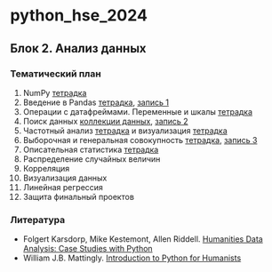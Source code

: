 # python_hse_2024
## Блок 2. Анализ данных

### Тематический план
1. NumPy [тетрадка](https://github.com/AnnSenina/python_hse_2024/blob/main/notebooks/1_NumPy.ipynb)
2. Введение в Pandas [тетрадка](https://github.com/AnnSenina/python_hse_2024/blob/main/notebooks/2_pandas.ipynb), [запись 1](https://youtube.com/live/1MvAEw1QpaU?feature=share)
3. Операции с датафреймами. Переменные и шкалы [тетрадка](https://github.com/AnnSenina/python_hse_2024/blob/main/notebooks/3_pandas.ipynb)
4. Поиск данных [коллекции данных](https://github.com/AnnSenina/python_hse_2024/blob/main/notebooks/search_data.md), [запись 2](https://youtube.com/live/L1m3y0V_yJQ?feature=share)
5. Частотный анализ [тетрадка](https://github.com/AnnSenina/python_hse_2024/blob/main/notebooks/4_%D1%87%D0%B0%D1%81%D1%82%D0%BE%D1%82%D1%8B%2C_pandas.ipynb) и визуализация [тетрадка](https://github.com/AnnSenina/python_hse_2024/blob/main/notebooks/5_%D0%B1%D0%B0%D0%B7%D0%BE%D0%B2%D0%B0%D1%8F_%D0%B3%D1%80%D0%B0%D1%84%D0%B8%D0%BA%D0%B0.ipynb)
6. Выборочная и генеральная совокупность [тетрадка](https://github.com/AnnSenina/python_hse_2024/blob/main/notebooks/6_%D0%B2%D1%8B%D0%B1%D0%BE%D1%80%D0%BA%D0%B8.ipynb), [запись 3](https://youtube.com/live/vag1DmL6I7o?feature=share)
7. Описательная статистика [тетрадка](https://github.com/AnnSenina/python_hse_2024/blob/main/notebooks/7_%D0%9E%D0%BF%D0%B8%D1%81%D0%B0%D1%82%D0%B5%D0%BB%D1%8C%D0%BD%D1%8B%D0%B5_%D1%81%D1%82%D0%B0%D1%82%D0%B8%D1%81%D1%82%D0%B8%D0%BA%D0%B8.ipynb)
8. Распределение случайных величин
9. Корреляция
10. Визуализация данных
11. Линейная регрессия
12. Защита финальный проектов

### Литература
- Folgert Karsdorp, Mike Kestemont, Allen Riddell. [Humanities Data Analysis: Case Studies with Python](https://www.humanitiesdataanalysis.org/index.html)
- William J.B. Mattingly. [Introduction to Python for Humanists](http://python-textbook.pythonhumanities.com/intro.html)
